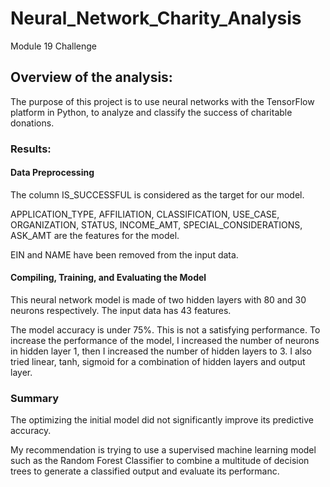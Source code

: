 # Neural_Network_Charity_Analysis

Module 19 Challenge


## Overview of the analysis:  

The purpose of this project is to use neural networks with the TensorFlow platform in Python, to analyze and classify the success of charitable donations.



### Results:  

#### Data Preprocessing

 
The column IS_SUCCESSFUL is considered as the target for our model.

 
APPLICATION_TYPE, AFFILIATION, CLASSIFICATION, USE_CASE, ORGANIZATION, STATUS, INCOME_AMT, SPECIAL_CONSIDERATIONS, ASK_AMT are the features for the model.

 
EIN and NAME have been removed from the input data.


#### Compiling, Training, and Evaluating the Model

 
This neural network model is made of two hidden layers with 80 and 30 neurons respectively.
The input data has 43 features.
 
The model accuracy is under 75%. This is not a satisfying performance.
To increase the performance of the model, I increased the number of neurons in hidden layer 1, then I increased the number of hidden layers to 3. I also tried linear, tanh, sigmoid for a combination of hidden layers and output layer.

### Summary 

The optimizing the initial model did not significantly improve its predictive accuracy.

My recommendation is trying to use a supervised machine learning model such as the Random Forest Classifier to combine a multitude of decision trees to generate a classified output and evaluate its performanc.

